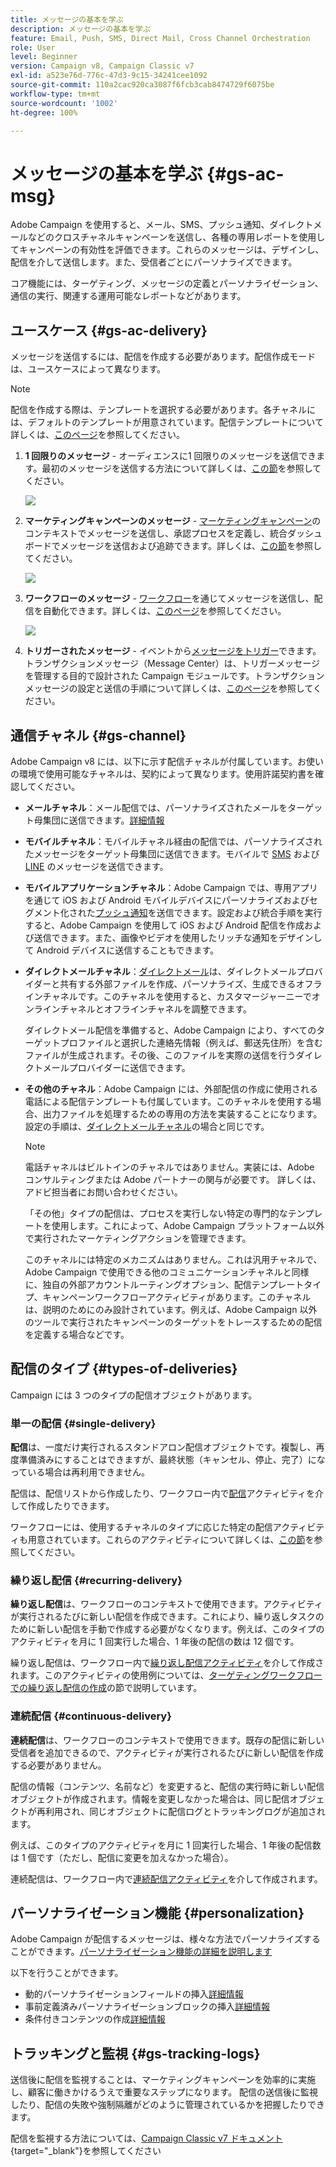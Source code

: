 ```yaml
---
title: メッセージの基本を学ぶ
description: メッセージの基本を学ぶ
feature: Email, Push, SMS, Direct Mail, Cross Channel Orchestration
role: User
level: Beginner
version: Campaign v8, Campaign Classic v7
exl-id: a523e76d-776c-47d3-9c15-34241cee1092
source-git-commit: 110a2cac920ca3087f6fcb3cab8474729f6075be
workflow-type: tm+mt
source-wordcount: '1002'
ht-degree: 100%

---
```


# メッセージの基本を学ぶ {#gs-ac-msg}

Adobe Campaign を使用すると、メール、SMS、プッシュ通知、ダイレクトメールなどのクロスチャネルキャンペーンを送信し、各種の専用レポートを使用してキャンペーンの有効性を評価できます。これらのメッセージは、デザインし、配信を介して送信します。また、受信者ごとにパーソナライズできます。

コア機能には、ターゲティング、メッセージの定義とパーソナライゼーション、通信の実行、関連する運用可能なレポートなどがあります。

## ユースケース {#gs-ac-delivery}

メッセージを送信するには、配信を作成する必要があります。配信作成モードは、ユースケースによって異なります。

>[!NOTE]
>
>配信を作成する際は、テンプレートを選択する必要があります。各チャネルには、デフォルトのテンプレートが用意されています。配信テンプレートについて詳しくは、[このページ](../send/create-templates.md)を参照してください。

1. **1 回限りのメッセージ** - オーディエンスに1 回限りのメッセージを送信できます。最初のメッセージを送信する方法について詳しくは、[この節](create-message.md)を参照してください。

   ![](assets/send-email.png)

1. **マーケティングキャンペーンのメッセージ** - [マーケティングキャンペーン](campaigns.md)のコンテキストでメッセージを送信し、承認プロセスを定義し、統合ダッシュボードでメッセージを送信および追跡できます。詳しくは、[この節](../../automation/campaigns/marketing-campaign-deliveries.md)を参照してください。

   ![](assets/deliveries-in-a-campaign.png)

1. **ワークフローのメッセージ** - [ワークフロー](../config/workflows.md)を通じてメッセージを送信し、配信を自動化できます。詳しくは、[このページ](../../automation/workflow/delivery.md)を参照してください。

   ![](assets/send-in-a-wf.png)

1. **トリガーされたメッセージ** - イベントから[メッセージをトリガー](../send/transactional.md)できます。トランザクションメッセージ（Message Center）は、トリガーメッセージを管理する目的で設計された Campaign モジュールです。トランザクションメッセージの設定と送信の手順について詳しくは、[このページ](../send/transactional.md)を参照してください。

## 通信チャネル {#gs-channel}

Adobe Campaign v8 には、以下に示す配信チャネルが付属しています。お使いの環境で使用可能なチャネルは、契約によって異なります。使用許諾契約書を確認してください。

* **メールチャネル**：メール配信では、パーソナライズされたメールをターゲット母集団に送信できます。[詳細情報](../send/email.md)

* **モバイルチャネル**：モバイルチャネル経由の配信では、パーソナライズされたメッセージをターゲット母集団に送信できます。モバイルで [SMS](../send/sms/sms.md) および [LINE](../send/line/line.md) のメッセージを送信できます。

* **モバイルアプリケーションチャネル**：Adobe Campaign では、専用アプリを通じて iOS および Android モバイルデバイスにパーソナライズおよびセグメント化された[プッシュ通知](../send/push.md)を送信できます。設定および統合手順を実行すると、Adobe Campaign を使用して iOS および Android 配信を作成および送信できます。また、画像やビデオを使用したリッチな通知をデザインして Android デバイスに送信することもできます。

* **ダイレクトメールチャネル**：[ダイレクトメール](../send/direct-mail.md)は、ダイレクトメールプロバイダーと共有する外部ファイルを作成、パーソナライズ、生成できるオフラインチャネルです。このチャネルを使用すると、カスタマージャーニーでオンラインチャネルとオフラインチャネルを調整できます。

  ダイレクトメール配信を準備すると、Adobe Campaign により、すべてのターゲットプロファイルと選択した連絡先情報（例えば、郵送先住所）を含むファイルが生成されます。その後、このファイルを実際の送信を行うダイレクトメールプロバイダーに送信できます。


* **その他のチャネル**：Adobe Campaign には、外部配信の作成に使用される電話による配信テンプレートも付属しています。このチャネルを使用する場合、出力ファイルを処理するための専用の方法を実装することになります。設定の手順は、[ダイレクトメールチャネル](../send/direct-mail.md)の場合と同じです。

  >[!NOTE]
  >
  >電話チャネルはビルトインのチャネルではありません。実装には、Adobe コンサルティングまたは Adobe パートナーの関与が必要です。 詳しくは、アドビ担当者にお問い合わせください。

  「その他」タイプの配信は、プロセスを実行しない特定の専門的なテンプレートを使用します。これによって、Adobe Campaign プラットフォーム以外で実行されたマーケティングアクションを管理できます。

  このチャネルには特定のメカニズムはありません。これは汎用チャネルで、Adobe Campaign で使用できる他のコミュニケーションチャネルと同様に、独自の外部アカウントルーティングオプション、配信テンプレートタイプ、キャンペーンワークフローアクティビティがあります。このチャネルは、説明のためにのみ設計されています。例えば、Adobe Campaign 以外のツールで実行されたキャンペーンのターゲットをトレースするための配信を定義する場合などです。

## 配信のタイプ {#types-of-deliveries}

Campaign には 3 つのタイプの配信オブジェクトがあります。

### 単一の配信 {#single-delivery}

**配信**&#x200B;は、一度だけ実行されるスタンドアロン配信オブジェクトです。複製し、再度準備済みにすることはできますが、最終状態（キャンセル、停止、完了）になっている場合は再利用できません。

配信は、配信リストから作成したり、ワークフロー内で[配信](../../automation/workflow/delivery.md)アクティビティを介して作成したりできます。

ワークフローには、使用するチャネルのタイプに応じた特定の配信アクティビティも用意されています。これらのアクティビティについて詳しくは、[この節](../../automation/workflow/cross-channel-deliveries.md)を参照してください。

### 繰り返し配信 {#recurring-delivery}

**繰り返し配信**&#x200B;は、ワークフローのコンテキストで使用できます。アクティビティが実行されるたびに新しい配信を作成できます。これにより、繰り返しタスクのために新しい配信を手動で作成する必要がなくなります。例えば、このタイプのアクティビティを月に 1 回実行した場合、1 年後の配信の数は 12 個です。

繰り返し配信は、ワークフロー内で[繰り返し配信アクティビティ](../../automation/workflow/recurring-delivery.md)を介して作成されます。このアクティビティの使用例については、[ターゲティングワークフローでの繰り返し配信の作成](../../automation/workflow/send-a-birthday-email.md)の節で説明しています。

### 連続配信 {#continuous-delivery}

**連続配信**&#x200B;は、ワークフローのコンテキストで使用できます。既存の配信に新しい受信者を追加できるので、アクティビティが実行されるたびに新しい配信を作成する必要がありません。

配信の情報（コンテンツ、名前など）を変更すると、配信の実行時に新しい配信オブジェクトが作成されます。情報を変更しなかった場合は、同じ配信オブジェクトが再利用され、同じオブジェクトに配信ログとトラッキングログが追加されます。

例えば、このタイプのアクティビティを月に 1 回実行した場合、1 年後の配信数は 1 個です（ただし、配信に変更を加えなかった場合）。

連続配信は、ワークフロー内で[連続配信アクティビティ](../../automation/workflow/continuous-delivery.md)を介して作成されます。

## パーソナライゼーション機能 {#personalization}

Adobe Campaign が配信するメッセージは、様々な方法でパーソナライズすることができます。[パーソナライゼーション機能の詳細を説明します](../send/personalize.md)

以下を行うことができます。

* 動的パーソナライゼーションフィールドの挿入[詳細情報](../send/personalization-fields.md)
* 事前定義済みパーソナライゼーションブロックの挿入[詳細情報](../send/personalization-blocks.md)
* 条件付きコンテンツの作成[詳細情報](../send/conditions.md)


## トラッキングと監視 {#gs-tracking-logs}

送信後に配信を監視することは、マーケティングキャンペーンを効率的に実施し、顧客に働きかけるうえで重要なステップになります。 配信の送信後に監視したり、配信の失敗や強制隔離がどのように管理されているかを把握したりできます。

配信を監視する方法については、[Campaign Classic v7 ドキュメント](https://experienceleague.adobe.com/docs/campaign-classic/using/sending-messages/monitoring-deliveries/about-delivery-monitoring.html?lang=ja#sending-messages){target="_blank"}を参照してください
